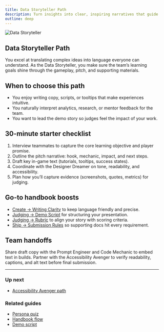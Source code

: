 ```yaml
---
title: Data Storyteller Path
description: Turn insights into clear, inspiring narratives that guide players and judges.
outline: deep
---
```


![Data Storyteller](./persona-data-storyteller-3130.png)

## Data Storyteller Path

You excel at translating complex ideas into language everyone can understand. As the Data Storyteller, you make sure the team’s learning goals shine through the gameplay, pitch, and supporting materials.

## When to choose this path

- You enjoy writing copy, scripts, or tooltips that make experiences intuitive.
- You naturally interpret analytics, research, or mentor feedback for the team.
- You want to lead the demo story so judges feel the impact of your work.

## 30-minute starter checklist

1. Interview teammates to capture the core learning objective and player promise.
2. Outline the pitch narrative: hook, mechanic, impact, and next steps.
3. Draft key in-game text (tutorials, tooltips, success states).
4. Coordinate with the Designer Dreamer on tone, readability, and accessibility.
5. Plan how you’ll capture evidence (screenshots, quotes, metrics) for judging.

## Go-to handbook boosts

- [Create → Writing Clarity](/create/writing-clarity) to keep language friendly and precise.
- [Judging → Demo Script](/judging/demo-script) for structuring your presentation.
- [Judging → Rubric](/judging/rubric) to align your story with scoring criteria.
- [Ship → Submission Rules](/ship/submission-rules) so supporting docs hit every requirement.

## Team handoffs

Share draft copy with the Prompt Engineer and Code Mechanic to embed text in builds. Partner with the Accessibility Avenger to verify readability, captions, and alt text before final submission.

---

### Up next

- [Accessibility Avenger path](/people/paths/accessibility-avenger)

### Related guides

- [Persona quiz](/people/persona-quiz)
- [Handbook flow](/guide/flow)
- [Demo script](/judging/demo-script)
